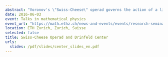 ```yaml
---
abstract: "Voronov's \"Swiss-Cheese\" operad governs the action of a little disks algebra on a little intervals algebra. In this talk, I will explain how to obtain models of the fundamental groupoid of the Swiss-Cheese operad: a first model using bicolored braids and whose algebras can be described using Drinfeld centers, and a second (rational) model that involves a Drinfeld associator. We will compare this model to the model deduced from the homology of the Swiss-Cheese operad, the difference being explained by the non-formality of SC."
date: 2016-06-03
event: Talks in mathematical physics
event_url: "https://math.ethz.ch/news-and-events/events/research-seminars/talks-in-mathematical-physics.html?s=fs16"
location: ETH Zurich, Zurich, Suisse
selected: false
title: Swiss-Cheese Operad and Drinfeld Center
urls:
  slides: /pdf/slides/center_slides_en.pdf
---
```

